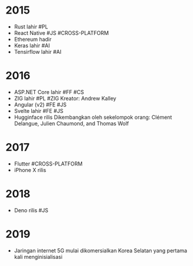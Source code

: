 # 2015
- Rust lahir #PL 
- React Native #JS #CROSS-PLATFORM
- Ethereum hadir
- Keras lahir #AI
- Tensirflow lahir #AI 
# 2016
- ASP.NET Core lahir #FF #CS
- ZIG lahir #PL #ZIG
	Kreator: Andrew Kalley
- Angular (v2) #FE #JS
- Svelte lahir #FE #JS
- Hugginface rilis
	Dikembangkan oleh sekelompok orang: Clément Delangue, Julien Chaumond, and Thomas Wolf
# 2017
- Flutter #CROSS-PLATFORM
- iPhone X rilis
# 2018
- Deno rilis #JS
# 2019

- Jaringan internet 5G mulai dikomersialkan
	Korea Selatan yang pertama kali menginisialisasi